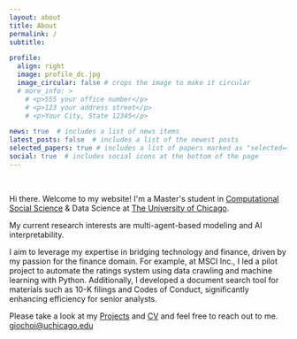 ```yaml
---
layout: about
title: About
permalink: /
subtitle: 

profile:
  align: right
  image: profile_dc.jpg
  image_circular: false # crops the image to make it circular
  # more_info: >
    # <p>555 your office number</p>
    # <p>123 your address street</p>
    # <p>Your City, State 12345</p>

news: true  # includes a list of news items
latest_posts: false  # includes a list of the newest posts
selected_papers: true # includes a list of papers marked as "selected={true}"
social: true  # includes social icons at the bottom of the page
---
```

<br>


Hi there. Welcome to my website! I'm a Master's student in [Computational Social Science](https://macss.uchicago.edu) & Data Science at [The University of Chicago](https://www.uchicago.edu). 

My current research interests are multi-agent-based modeling and AI interpretability.

I aim to leverage my expertise in bridging technology and finance, driven by my passion for the finance domain. For example, at MSCI Inc., I led a pilot project to automate the ratings system using data crawling and machine learning with Python. Additionally, I developed a document search tool for materials such as 10-K filings and Codes of Conduct, significantly enhancing efficiency for senior analysts.

Please take a look at my [Projects](/publications/) and [CV](/cv/) and feel free to reach out to me. [giochoi@uchicago.edu](mailto:giochoi@uchicago.edu) 


